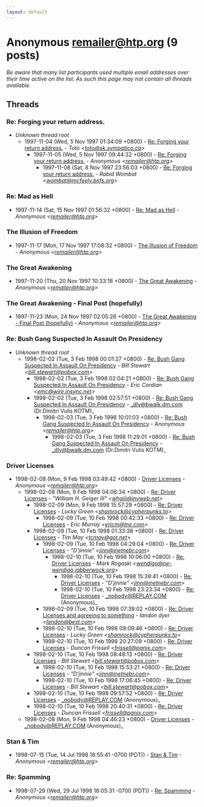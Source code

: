 ```yaml
---
layout: default
---
```


# Anonymous <remailer@htp.org> (9 posts)

_Be aware that many list participants used multiple email addresses over their time active on the list. As such this page may not contain all threads available._

## Threads

### Re: Forging your return address.
+ _Unknown thread root_
  + 1997-11-04 (Wed, 5 Nov 1997 01:34:09 +0800) - [Re: Forging your return address.](/archive/1997/11/38ada519f944c3154b39ab2f488a15bf621761d0e9d588cbad3fd8d90a001708) - _Toto \<toto@sk.sympatico.ca\>_
    + 1997-11-05 (Wed, 5 Nov 1997 09:44:32 +0800) - [Re: Forging your return address.](/archive/1997/11/c73d542d694d031b491a5643cc671dc61dbc05179f1e961b1c96766d71ffa683) - _Anonymous \<remailer@htp.org\>_
      + 1997-11-08 (Sat, 8 Nov 1997 23:56:03 +0800) - [Re: Forging your return address.](/archive/1997/11/606215cb7d23f102c019e2e930517982c34175712a459b8ab6ba85fcc91cbab7) - _Rabid Wombat \<wombat@mcfeely.bsfs.org\>_

### Re: Mad as Hell
+ 1997-11-14 (Sat, 15 Nov 1997 01:56:32 +0800) - [Re: Mad as Hell](/archive/1997/11/1e0a4872e69573fbb9aa77e52d021d384b95af5b2fb0fe10b76a0da3f09fee99) - _Anonymous \<remailer@htp.org\>_

### The Illusion of Freedom
+ 1997-11-17 (Mon, 17 Nov 1997 17:08:32 +0800) - [The Illusion of Freedom](/archive/1997/11/e99370dde4c28fb71b6405b5536313f31e784673aeffe57822dcff1919a41ae6) - _Anonymous \<remailer@htp.org\>_

### The Great Awakening
+ 1997-11-20 (Thu, 20 Nov 1997 10:33:18 +0800) - [The Great Awakening](/archive/1997/11/925e333f8ed29bf17d2904988a58413b32a39892f7d0a6c67301f7823a7034d8) - _Anonymous \<remailer@htp.org\>_

### The Great Awakening - Final Post (hopefully)
+ 1997-11-23 (Mon, 24 Nov 1997 02:05:26 +0800) - [The Great Awakening - Final Post (hopefully)](/archive/1997/11/36fae16626f8022a1509bdf3af4ee141c2c189f6d0a38dce458cff69efe5e965) - _Anonymous \<remailer@htp.org\>_

### Re: Bush Gang Suspected In Assault On Presidency
+ _Unknown thread root_
  + 1998-02-02 (Tue, 3 Feb 1998 00:01:27 +0800) - [Re: Bush Gang Suspected In Assault On Presidency](/archive/1998/02/679873f04d686ff855d88b22e0df8b2865bbd287f1732826d8c19e09ed1c1f18) - _Bill Stewart \<bill.stewart@pobox.com\>_
    + 1998-02-02 (Tue, 3 Feb 1998 02:04:21 +0800) - [Re: Bush Gang Suspected In Assault On Presidency](/archive/1998/02/c922f83e6900a97de88f64a71d4342c7c3026e535d32de5f40c48076092b8dd0) - _Eric Cordian \<emc@wire.insync.net\>_
    + 1998-02-02 (Tue, 3 Feb 1998 02:57:51 +0800) - [Re: Bush Gang Suspected In Assault On Presidency](/archive/1998/02/f94a826d3c3759e1f801226154f372025a207f59ce2fbf665ba6d14a62187cff) - _dlv@bwalk.dm.com (Dr.Dimitri Vulis KOTM)_
      + 1998-02-03 (Tue, 3 Feb 1998 10:01:03 +0800) - [Re: Bush Gang Suspected In Assault On Presidency](/archive/1998/02/9a2b39df524b3e173cbb2e12ef8430bcbeea9ee297aa446b2d18cc2255dca864) - _Anonymous \<remailer@htp.org\>_
        + 1998-02-03 (Tue, 3 Feb 1998 11:29:01 +0800) - [Re: Bush Gang Suspected In Assault On Presidency](/archive/1998/02/2b0199333f34f7223d1117ee49b6962c939e5a6c382d0353b8b91ea3f2ca2bcc) - _dlv@bwalk.dm.com (Dr.Dimitri Vulis KOTM)_

### Driver Licenses
+ 1998-02-08 (Mon, 9 Feb 1998 03:49:42 +0800) - [Driver Licenses](/archive/1998/02/f36a2e81d96d28ed35894c0b9daf9da0e868af87da4eca589fd69be086e87e87) - _Anonymous \<remailer@htp.org\>_
  + 1998-02-08 (Mon, 9 Feb 1998 04:06:34 +0800) - [Re: Driver Licenses](/archive/1998/02/ebb218a58641046cce0423a2eab939c9af9ce78e65913621360d4bef468ef166) - _"William H. Geiger III" \<whgiii@invweb.net\>_
    + 1998-02-09 (Mon, 9 Feb 1998 15:57:29 +0800) - [Re: Driver Licenses](/archive/1998/02/a360f75fdcf38318d35f75face9abba711aa809fc7573a873089fc18339a0886) - _Lucky Green \<shamrock@cypherpunks.to\>_
      + 1998-02-09 (Tue, 10 Feb 1998 00:42:33 +0800) - [Re: Driver Licenses](/archive/1998/02/e4f6cc365f4c913b4d4c08c34fcb325fc64d440da1372ec669e817323f1d0483) - _Eric Murray \<ericm@lne.com\>_
    + 1998-02-09 (Tue, 10 Feb 1998 01:33:38 +0800) - [Re: Driver Licenses](/archive/1998/02/2a5faabe4137fcd283c604aaf71d35287a8ca5070c809744f63eee18414a0864) - _Tim May \<tcmay@got.net\>_
      + 1998-02-09 (Tue, 10 Feb 1998 04:29:04 +0800) - [Re: Driver Licenses](/archive/1998/02/53eef5ce7a0a721a9eb195742568d6d881b754116e0bcfa77f50d31d1597dc4d) - _"D'jinnie" \<jinn@inetnebr.com\>_
        + 1998-02-10 (Tue, 10 Feb 1998 10:06:00 +0800) - [Re: Driver Licenses](/archive/1998/02/50bcf8517dc167ead00e4e10dd88f587aa8bf331b157b607482eaee522168ffe) - _Mark Rogaski \<wendigo@ne-wendigo.jabberwock.org\>_
          + 1998-02-10 (Tue, 10 Feb 1998 15:39:41 +0800) - [Re: Driver Licenses](/archive/1998/02/191f8512b3e39b0f09eac2796f9fe108269f87517aacd94e795a70c884bcff3d) - _"D'jinnie" \<jinn@inetnebr.com\>_
          + 1998-02-10 (Tue, 10 Feb 1998 23:23:34 +0800) - [Re: Driver Licenses](/archive/1998/02/bd5fbe1256708088818f1a8081f8f432cdfed81de1247963c6fb49eeead09800) - _nobody@REPLAY.COM (Anonymous)_
      + 1998-02-09 (Tue, 10 Feb 1998 07:39:02 +0800) - [Re: Driver Licenses and agreeing to something](/archive/1998/02/5f2908aa0c6689910a564ec9b9ef35e01f532c4c879ef3adad8c5a8e3cdd4fd9) - _landon dyer \<landon@best.com\>_
      + 1998-02-10 (Tue, 10 Feb 1998 09:09:46 +0800) - [Re: Driver Licenses](/archive/1998/02/5306819755a06924272f4e98a4d28f616cadac14212a16fa3a8333735b191e50) - _Lucky Green \<shamrock@cypherpunks.to\>_
      + 1998-02-10 (Tue, 10 Feb 1998 20:27:09 +0800) - [Re: Driver Licenses](/archive/1998/02/93e5eceed8f7da51baacc757e40fe46b35078db60544ea2ed9aaf59df91ee97d) - _Duncan Frissell \<frissell@panix.com\>_
    + 1998-02-10 (Tue, 10 Feb 1998 08:48:13 +0800) - [Re: Driver Licenses](/archive/1998/02/f629f7326e9f4fa6f20f27f455aafbf9237d8f72a655a0bec5d80558f51ff0e9) - _Bill Stewart \<bill.stewart@pobox.com\>_
      + 1998-02-10 (Tue, 10 Feb 1998 15:53:21 +0800) - [Re: Driver Licenses](/archive/1998/02/b2e67312a7a02489c3c81e92983454f74eb52de49bfd9213715434352e5e9203) - _"D'jinnie" \<jinn@inetnebr.com\>_
      + 1998-02-10 (Tue, 10 Feb 1998 17:06:45 +0800) - [Re: Driver Licenses](/archive/1998/02/aac691bf3c11561bba3993aa36ffab4a2d48849fc900787bd6bd91a6ea54f0f7) - _Bill Stewart \<bill.stewart@pobox.com\>_
    + 1998-02-10 (Tue, 10 Feb 1998 09:57:52 +0800) - [Re: Driver Licenses](/archive/1998/02/97f7dca4f12ec45a5408eb29f6a03114427c7f25f10e60734aaf9edd0afb219b) - _nobody@REPLAY.COM (Anonymous)_
    + 1998-02-10 (Tue, 10 Feb 1998 20:40:31 +0800) - [Re: Driver Licenses](/archive/1998/02/e6665ff2f784761e4e97a66f0e349f969ec58b1a1fbdc49263753e85ecbb5812) - _Duncan Frissell \<frissell@panix.com\>_
  + 1998-02-08 (Mon, 9 Feb 1998 04:46:23 +0800) - [Driver Licenses](/archive/1998/02/c97417019b3dab769741da24f60285d8e0f98e2b4023ca02eb0601bce43052f3) - _nobody@REPLAY.COM (Anonymous)_

### Stan & Tim
+ 1998-07-15 (Tue, 14 Jul 1998 18:55:41 -0700 (PDT)) - [Stan & Tim](/archive/1998/07/df23ab851caadec225893769d316eacf2b2282b497d14d1a9723481966df6e94) - _Anonymous \<remailer@htp.org\>_

### Re: Spamming
+ 1998-07-29 (Wed, 29 Jul 1998 16:05:31 -0700 (PDT)) - [Re: Spamming](/archive/1998/07/cb9eb385ab53038f4b4e4b6c301b9db54e5a408106aea46152908a9d047f5077) - _Anonymous \<remailer@htp.org\>_


